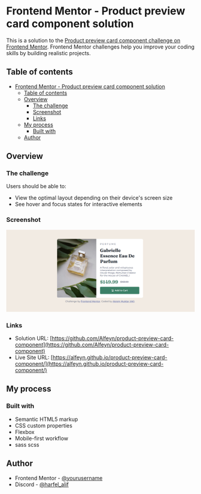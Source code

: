 # Frontend Mentor - Product preview card component solution

This is a solution to the [Product preview card component challenge on Frontend Mentor](https://www.frontendmentor.io/challenges/product-preview-card-component-GO7UmttRfa). Frontend Mentor challenges help you improve your coding skills by building realistic projects. 

## Table of contents

- [Frontend Mentor - Product preview card component solution](#frontend-mentor---product-preview-card-component-solution)
  - [Table of contents](#table-of-contents)
  - [Overview](#overview)
    - [The challenge](#the-challenge)
    - [Screenshot](#screenshot)
    - [Links](#links)
  - [My process](#my-process)
    - [Built with](#built-with)
  - [Author](#author)

## Overview

### The challenge

Users should be able to:

- View the optimal layout depending on their device's screen size
- See hover and focus states for interactive elements

### Screenshot

![](./images/screenshot.png)


### Links

- Solution URL: [https://github.com/Alfeyn/product-preview-card-component](https://github.com/Alfeyn/product-preview-card-component)
- Live Site URL: [https://alfeyn.github.io/product-preview-card-component/](https://alfeyn.github.io/product-preview-card-component/)

## My process

### Built with

- Semantic HTML5 markup
- CSS custom properties
- Flexbox
- Mobile-first workflow
- sass scss


## Author
- Frontend Mentor - [@yourusername](https://www.frontendmentor.io/profile/@Alfeyn)
- Discord - [@harfel_alif](https://discord.com/channels/@harfel_alif)

